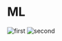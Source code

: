 # ML
![first](https://user-images.githubusercontent.com/62509420/161982307-6fae1ab1-8ef0-4270-a875-d922296c2691.png)
![second](https://user-images.githubusercontent.com/62509420/161982316-9710be8e-55c8-4d88-a28b-5c675108c13c.png)



